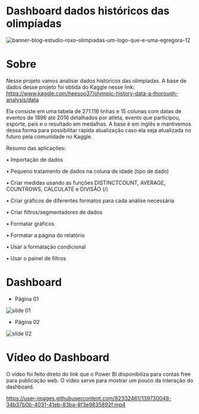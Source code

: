 #  Dashboard dados históricos das olimpíadas

![banner-blog-estudio-roxo-olimpiadas-um-logo-que-e-uma-egregora-12](https://user-images.githubusercontent.com/82332461/140793117-be7fc000-aceb-4455-872a-33b33bc5cd12.jpg)



# Sobre
Nesse projeto vamos analisar dados históricos das olimpíadas. A base de dados desse projeto foi obtida do Kaggle nesse link: https://www.kaggle.com/heesoo37/olympic-history-data-a-thorough-analysis/data

Ela consiste em uma tabela de 271.116 linhas e 15 colunas com datas de eventos de 1896 até 2016 detalhados por atleta, evento que participou, esporte, país e o resultado em medalhas.
A base é em inglês e mantivemos dessa forma para possibilitar rápida atualização caso ela seja atualizada no futuro pela comunidade no Kaggle.

Resumo das aplicações:

• Importação de dados

• Pequeno tratamento de dados na coluna de idade (tipo de dado)

• Criar medidas usando as funções DISTINCTCOUNT, AVERAGE, COUNTROWS, CALCULATE e DIVISÃO (/)

• Criar gráficos de diferentes formatos para cada análise necessária

• Criar filtros/segmentadores de dados

• Formatar gráficos

• Formatar a página do relatório

• Usar a formatação condicional

• Usar o painel de filtros



# Dashboard
- Página 01

![slide 01](https://user-images.githubusercontent.com/82332461/139729685-1646f3d7-3a1d-4257-b355-797f200d151e.png)

- Página 02

![slide 02](https://user-images.githubusercontent.com/82332461/139729961-154dce7b-94b9-4e3e-acb9-71a43add6ef2.png)



# Vídeo do Dashboard

O vídeo foi feito direto do link que o Power BI disponibiliza para contas free para publicação web. O vídeo serve para mostrar um pouco da interação do dashboard.


https://user-images.githubusercontent.com/82332461/139730048-34b37b0b-4031-41eb-83ba-8f3e9835892f.mp4

